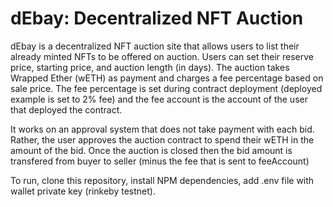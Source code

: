# dEbay: Decentralized NFT Auction 

dEbay is a decentralized NFT auction site that allows users to list their already minted NFTs to be offered 
on auction. Users can set their reserve price, starting price, and auction length (in days). The auction takes 
Wrapped Ether (wETH) as payment and charges a fee percentage based on sale price. The fee percentage is set during contract deployment (deployed example is set to 2% fee) and the fee account is the account of the user that deployed the contract. 

It works on an approval system that does not take payment with each bid. Rather, 
the user approves the auction contract to spend their wETH in the amount of the bid. Once the auction is closed then
the bid amount is transfered from buyer to seller (minus the fee that is sent to feeAccount)

To run, clone this repository, install NPM dependencies, add .env file with wallet private key (rinkeby testnet).

